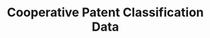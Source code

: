 ---
bigquery: https://console.cloud.google.com/bigquery?p=patents-public-data&d=cpc&page=dataset
citation: '“Cooperative Patent Classification” by the EPO and USPTO, for public use. '
contributors: EPO, USPTO
cost: None
description: Cooperative Patent Classification Data contains the scheme and definitions
  of the Cooperative Patent Classification system for classifying patent documents.
  The CPC is the result of a partnership between the EPO and the USPTO in their joint
  effort to develop a common, internationally compatible classification system for
  technical documents, in particular patent publications, which will be used by both
  offices in the patent granting process
documentation: https://www.cooperativepatentclassification.org/cpcSchemeAndDefinitions
last_edit: Mon, 04 Apr 2022 19:07:06 GMT
location: https://www.cooperativepatentclassification.org/index
maintained_by: USPTO, EPO
schema_fields: '[''residual_references'', ''limiting_references'', ''notAllocatable'',
  ''application_references'', ''ipcConcordant'', ''titleFull'', ''applicationReferences'',
  ''dateRevised'', ''titlePart'', ''sizeCache'', ''childGroups'', ''additional_only'',
  ''residualReferences'', ''title_full'', ''parents'', ''not_allocatable'', ''breakdown_code'',
  ''informativeReferences'', ''definition'', ''glossary'', ''breakdownCode'', ''informative_references'',
  ''child_groups'', ''synonyms'', ''status'', ''date_revised'', ''children'', ''limitingReferences'',
  ''level'', ''ipc_concordant'', ''title_part'', ''symbol'']'
shortname: cooperative_patent_classification
tags:
- patents
- science
title: Cooperative Patent Classification Data
uuid: 984374a7-16e9-4b35-9445-458daceb01bf
---